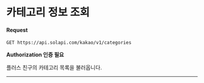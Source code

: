 # 카테고리 정보 조회

#### Request
```
GET https://api.solapi.com/kakao/v1/categories
```

**Authorization 인증 필요**

플러스 친구의 카테고리 목록을 불러옵니다.

---

